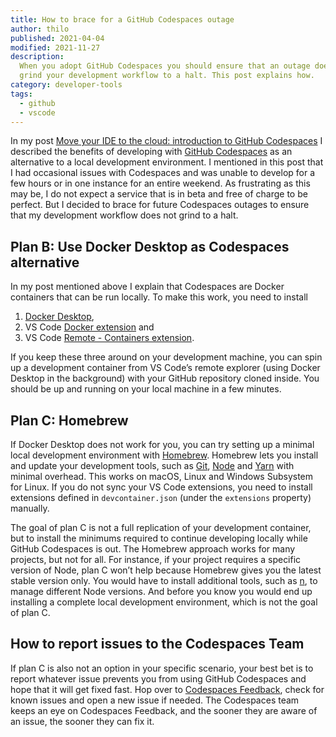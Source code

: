 ```yaml
---
title: How to brace for a GitHub Codespaces outage
author: thilo
published: 2021-04-04
modified: 2021-11-27
description:
  When you adopt GitHub Codespaces you should ensure that an outage does not
  grind your development workflow to a halt. This post explains how.
category: developer-tools
tags:
  - github
  - vscode
---
```


<script context="module">
  export const prerender = true;
</script>

In my post
[Move your IDE to the cloud: introduction to GitHub Codespaces](/posts/move-your-ide-to-the-cloud-introduction-to-github-codespaces)
I described the benefits of developing with
[GitHub Codespaces](https://github.com/features/codespaces) as an alternative to
a local development environment. I mentioned in this post that I had occasional
issues with Codespaces and was unable to develop for a few hours or in one
instance for an entire weekend. As frustrating as this may be, I do not expect a
service that is in beta and free of charge to be perfect. But I decided to brace
for future Codespaces outages to ensure that my development workflow does not
grind to a halt.

## Plan B: Use Docker Desktop as Codespaces alternative

In my post mentioned above I explain that Codespaces are Docker containers that
can be run locally. To make this work, you need to install

1. [Docker Desktop](https://www.docker.com/products/docker-desktop),
1. VS Code
   [Docker extension](https://marketplace.visualstudio.com/items?itemName=ms-azuretools.vscode-docker)
   and
1. VS Code
   [Remote - Containers extension](https://marketplace.visualstudio.com/items?itemName=ms-vscode-remote.remote-containers).

If you keep these three around on your development machine, you can spin up a
development container from VS Code’s remote explorer (using Docker Desktop in
the background) with your GitHub repository cloned inside. You should be up and
running on your local machine in a few minutes.

## Plan C: Homebrew

If Docker Desktop does not work for you, you can try setting up a minimal local
development environment with [Homebrew](https://brew.sh/). Homebrew lets you
install and update your development tools, such as [Git](https://git-scm.com/),
[Node](https://nodejs.org/en/) and [Yarn](https://yarnpkg.com/) with minimal
overhead. This works on macOS, Linux and Windows Subsystem for Linux. If you do
not sync your VS Code extensions, you need to install extensions defined in
`devcontainer.json` (under the `extensions` property) manually.

The goal of plan C is not a full replication of your development container, but
to install the minimums required to continue developing locally while GitHub
Codespaces is out. The Homebrew approach works for many projects, but not for
all. For instance, if your project requires a specific version of Node, plan C
won’t help because Homebrew gives you the latest stable version only. You would
have to install additional tools, such as [n](https://github.com/tj/n), to
manage different Node versions. And before you know you would end up installing
a complete local development environment, which is not the goal of plan C.

## How to report issues to the Codespaces Team

If plan C is also not an option in your specific scenario, your best bet is to
report whatever issue prevents you from using GitHub Codespaces and hope that it
will get fixed fast. Hop over to
[Codespaces Feedback](https://github.com/github/feedback/discussions/categories/codespaces-feedback),
check for known issues and open a new issue if needed. The Codespaces team keeps
an eye on Codespaces Feedback, and the sooner they are aware of an issue, the
sooner they can fix it.
